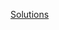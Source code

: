 [Solutions](https://github.com/ScriptEdcurriculum/solutions/tree/master/units/8-array-loop/lessons/1-array/assessments)
